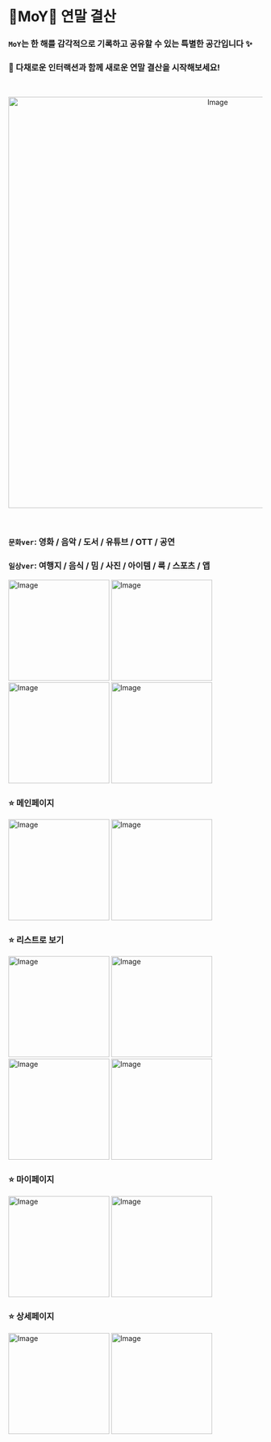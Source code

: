 
# 🎱MoY🎱 연말 결산
 ### `MoY`는 한 해를 감각적으로 기록하고 공유할 수 있는 특별한 공간입니다 ✨
### 🎨 다채로운 인터랙션과 함께 새로운 연말 결산을 시작해보세요!
<br/>

<p align=center>
<img width="814" alt="Image" src="https://github.com/user-attachments/assets/8694f988-d61b-4c07-8d26-9a29e663303c" /></p>

<br/>

### `문화ver`: 영화 / 음악 / 도서 / 유튜브 / OTT / 공연  
### `일상ver`: 여행지 / 음식 / 밈 / 사진 / 아이템 / 룩 / 스포츠 / 앱  

<img width="200" alt="Image" src="https://github.com/user-attachments/assets/8af5688b-6ede-4af0-95e4-2bb4899f3f18" />
<img width="200" alt="Image" src="https://github.com/user-attachments/assets/90ac6801-491e-4408-8916-af632f14ffb2" />
<img width="200" alt="Image" src="https://github.com/user-attachments/assets/bc786d67-6858-4f53-af35-6c631da7e818" />
<img width="200" alt="Image" src="https://github.com/user-attachments/assets/2a700500-60d4-4b3f-bf41-01d7f3af64de" />

### ⭐️ 메인페이지

<img width="200" alt="Image" src="https://github.com/user-attachments/assets/b529917e-1d1d-46f4-ad94-0f2c3c3d4ea1" />
<img width="200" alt="Image" src="https://github.com/user-attachments/assets/87fd314c-fbd2-401d-9b6e-40cd999fd4de" />


### ⭐️ 리스트로 보기

<img width="200" alt="Image" src="https://github.com/user-attachments/assets/042cf965-c32b-4ab0-b368-7c22931bfee9" />
<img width="200" alt="Image" src="https://github.com/user-attachments/assets/5b4da566-218d-4861-8377-90c648d793ff" />
<img width="200" alt="Image" src="https://github.com/user-attachments/assets/359a7144-fe97-487d-8630-a3771669a071" />
<img width="200" alt="Image" src="https://github.com/user-attachments/assets/3f109af5-2b78-497b-ad2e-ccec111d430c" />

### ⭐️ 마이페이지 

<img width="200" alt="Image" src="https://github.com/user-attachments/assets/e4ec4a08-ed85-4231-8df6-5c7b8cb66597" />
<img width="200" alt="Image" src="https://github.com/user-attachments/assets/a04c817b-6830-4c83-af22-9c12efd87c42" />

### ⭐️ 상세페이지 

<img width="200" alt="Image" src="https://github.com/user-attachments/assets/6f34319b-72c1-498d-afbc-1b0aa3dde99f" />
<img width="200" alt="Image" src="https://github.com/user-attachments/assets/40de404b-33d3-4e5c-b334-e102f0513be8" />
